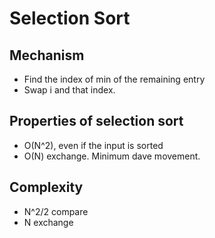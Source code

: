 # Selection Sort

## Mechanism
- Find the index of min of the remaining entry
- Swap i and that index.

## Properties of selection sort
- O(N^2), even if the input is sorted
- O(N) exchange. Minimum dave movement.

## Complexity
- N^2/2 compare
- N exchange
